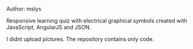 Author: mslys

Responsive learning quiz with electrical graphical symbols created with JavaScript, AngularJS and JSON.

I didnt upload pictures. The repository contains only code.
